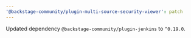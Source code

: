 ```yaml
---
'@backstage-community/plugin-multi-source-security-viewer': patch
---
```


Updated dependency `@backstage-community/plugin-jenkins` to `^0.19.0`.
